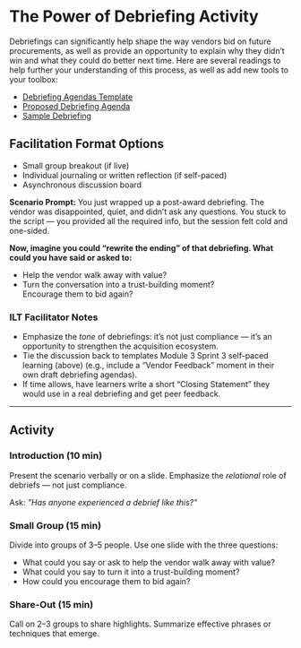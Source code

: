 # The Power of Debriefing Activity

Debriefings can significantly help shape the way vendors bid on future procurements, as well as provide an opportunity to explain why they didn’t win and what they could do better next time.  Here are several readings to help further your understanding of this process, as well as add new tools to your toolbox:

* [Debriefing Agendas Template](https://github.com/usds/ditap-curriculum-update/blob/main/3_Curriculum/3A_DITAP-Core-Curriculum/Module-3/Sprint-3/In-Class%20Materials/05_Template%3A%20Debriefing%20Agendas.md)   
* [Proposed Debriefing Agenda](https://github.com/usds/ditap-curriculum-update/blob/main/3_Curriculum/3A_DITAP-Core-Curriculum/Module-3/Sprint-3/In-Class%20Materials/06_Template%3A%20Proposed%20Debriefing%20Agenda.md)   
* [Sample Debriefing ](https://github.com/usds/ditap-curriculum-update/blob/main/3_Curriculum/3A_DITAP-Core-Curriculum/Module-3/Sprint-3/In-Class%20Materials/04_Template%3A%20Sample%20Debriefing.pdf) 

## Facilitation Format Options

* Small group breakout (if live)  
* Individual journaling or written reflection (if self-paced)  
* Asynchronous discussion board

**Scenario Prompt:**  You just wrapped up a post-award debriefing. The vendor was disappointed, quiet, and didn’t ask any questions. You stuck to the script — you provided all the required info, but the session felt cold and one-sided.

**Now, imagine you could “rewrite the ending” of that debriefing. What could you have said or asked to:**

* Help the vendor walk away with value?  
* Turn the conversation into a trust-building moment?  
  Encourage them to bid again?

### ILT Facilitator Notes

* Emphasize the *tone* of debriefings: it’s not just compliance — it’s an opportunity to strengthen the acquisition ecosystem.  
* Tie the discussion back to templates Module 3 Sprint 3 self-paced learning (above) (e.g., include a “Vendor Feedback” moment in their own draft debriefing agendas).  
* If time allows, have learners write a short “Closing Statement” they would use in a real debriefing and get peer feedback.

___________________________________________

## Activity

### Introduction (10 min) 
Present the scenario verbally or on a slide. Emphasize the *relational* role of debriefs — not just compliance. 

Ask: *"Has anyone experienced a debrief like this?"*  

### Small Group (15 min) 
Divide into groups of 3–5 people. Use one slide with the three questions:

* What could you say or ask to help the vendor walk away with value?  
* What could you say to turn it into a trust-building moment?  
* How could you encourage them to bid again?

### Share-Out (15 min) 
Call on 2–3 groups to share highlights. Summarize effective phrases or techniques that emerge.
